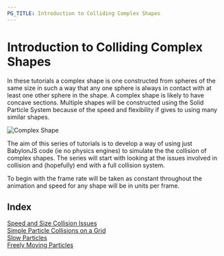 ```yaml
---
PG_TITLE: Introduction to Colliding Complex Shapes
---
```


# Introduction to Colliding Complex Shapes

In these tutorials a complex shape is one constructed from spheres of the same size in such a way that any one sphere 
is always in contact with at least one other sphere in the shape. A complex shape is likely to have concave sections. 
Multiple shapes will be constructed using the Solid Particle System because of the speed and flexibility if gives to using 
many similar shapes.

![Complex Shape](/img/collide1.jpg)


The aim of this series of tutorials is to develop a way of using just BabylonJS code (ie no physics engines) to simulate the the collision of complex shapes. The series will start with looking at the issues involved in collision and (hopefully) end with a full collision system.

To begin with the frame rate will be taken as constant throughout the animation and speed for any shape will be in units per frame.

## Index 

[Speed and Size Collision Issues](/gamelets/Issues.html)  
[Simple Particle Collisions on a Grid](/gamelets/Grid_Moves.html)  
[Slow Particles](/gamelets/Slow_Collide.html)  
[Freely Moving Particles](/gamelets/Free_Collide.html)  




